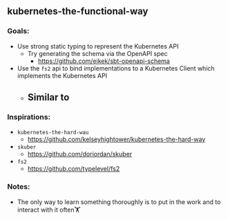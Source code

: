## kubernetes-the-functional-way

### Goals: 
- Use strong static typing to represent the Kubernetes API 
  - Try generating the schema via the OpenAPI spec 
    - https://github.com/eikek/sbt-openapi-schema
- Use the `fs2` api to bind implementations to a Kubernetes Client which implements the Kubernetes API
  - Similar to 
    - 

### Inspirations: 
- `kubernetes-the-hard-wau`
  - https://github.com/kelseyhightower/kubernetes-the-hard-way
- `skuber`
  - https://github.com/doriordan/skuber
- `fs2`
  - https://github.com/typelevel/fs2

### Notes: 
- The only way to learn something thoroughly is to put in the work and to interact with it often🏋️